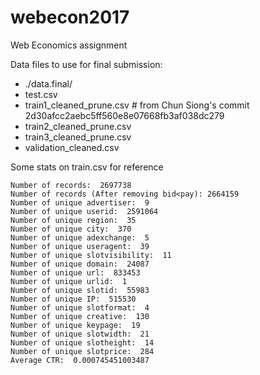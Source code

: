 # webecon2017
Web Economics assignment

Data files to use for final submission:
   * ./data.final/
   * test.csv
   * train1_cleaned_prune.csv # from Chun Siong's commit 2d30afcc2aebc5ff560e8e07668fb3af038dc279
   * train2_cleaned_prune.csv
   * train3_cleaned_prune.csv
   * validation_cleaned.csv

Some stats on train.csv for reference

    Number of records:  2697738
    Number of records (After removing bid<pay): 2664159
    Number of unique advertiser:  9
    Number of unique userid:  2591064
    Number of unique region:  35
    Number of unique city:  370
    Number of unique adexchange:  5
    Number of unique useragent:  39
    Number of unique slotvisibility:  11
    Number of unique domain:  24087
    Number of unique url:  833453
    Number of unique urlid:  1
    Number of unique slotid:  55983
    Number of unique IP:  515530
    Number of unique slotformat:  4
    Number of unique creative:  130
    Number of unique keypage:  19
    Number of unique slotwidth:  21
    Number of unique slotheight:  14
    Number of unique slotprice:  284
    Average CTR:  0.000745451003487
